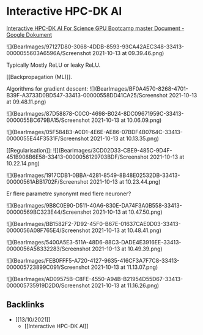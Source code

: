 # Interactive HPC-DK AI
[Interactive HPC-DK AI For Science GPU Bootcamp master Document - Google Dokument](https://docs.google.com/document/d/1ZZ8cqPL387611wFD-Q8chIe4PA_qAqHyjdzbQAMNoMA/edit)

![](BearImages/97127D80-3068-4DDB-8593-93CA42AEC348-33413-0000055603A6596A/Screenshot 2021-10-13 at 09.39.46.png)

Typically Mostly ReLU or leaky ReLU.

[[Backpropagation (ML)]].

Algorithms for gradient descent: 
![](BearImages/BF0A4570-8268-4701-B39F-A3733D0BD547-33413-00000558DD41CA25/Screenshot 2021-10-13 at 09.48.11.png)

![](BearImages/87D58878-C0C0-4698-B024-8DC09671959C-33413-0000055BC679BA15/Screenshot 2021-10-13 at 10.06.09.png)


![](BearImages/05F584B3-A0D1-4E6E-AE86-07BDF4B0764C-33413-0000055E44F3531F/Screenshot 2021-10-13 at 10.13.35.png)

[[Regularisation]]:
![](BearImages/3CD02D33-CBE9-485C-9D4F-451B908B6E58-33413-0000056129703BDF/Screenshot 2021-10-13 at 10.22.14.png)

![](BearImages/1917CDB1-0BBA-4281-8549-8B48E02532DB-33413-00000561ABB1702F/Screenshot 2021-10-13 at 10.23.44.png)

Er flere parametre synonymt med flere neuroner?

![](BearImages/9B8C0E90-D511-40A6-830E-DA74F3A0B558-33413-00000569BC323E44/Screenshot 2021-10-13 at 10.47.50.png)

![](BearImages/BB1582F2-7D92-45F0-B67E-01637CAE0D03-33413-0000056A08F765E4/Screenshot 2021-10-13 at 10.48.41.png)

![](BearImages/5400A5E3-511A-48D6-88C3-DADE4E3916EE-33413-0000056A58332283/Screenshot 2021-10-13 at 10.49.39.png)

![](BearImages/FEB0FFF5-A720-4127-9635-416CF3A7F7C8-33413-000005723899C091/Screenshot 2021-10-13 at 11.13.07.png)

![](BearImages/AD09575B-C8FE-4550-A94B-B21954D55D67-33413-000005735919D2D0/Screenshot 2021-10-13 at 11.16.26.png)

## Backlinks
* [[13/10/2021]]
	* [[Interactive HPC-DK AI]]

<!-- {BearID:0F0C3F40-98A2-458F-ACF3-8D81D95807C7-33413-00000555F4F13BF7} -->
